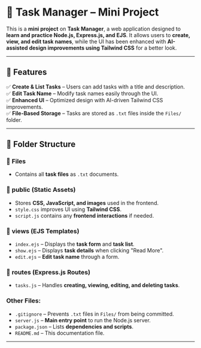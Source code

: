# 📌 Task Manager – Mini Project  

This is a **mini project** on **Task Manager**, a web application designed to **learn and practice Node.js, Express.js, and EJS**. It allows users to **create, view, and edit task names**, while the UI has been enhanced with **AI-assisted design improvements using Tailwind CSS** for a better look.  

---

## 🚀 Features  
✅ **Create & List Tasks** – Users can add tasks with a title and description.  
✅ **Edit Task Name** – Modify task names easily through the UI.  
✅ **Enhanced UI** – Optimized design with AI-driven Tailwind CSS improvements.  
✅ **File-Based Storage** – Tasks are stored as `.txt` files inside the `Files/` folder.  

---

## 📂 Folder Structure  

### 📂 **Files**  
- Contains all **task files** as `.txt` documents.  

### 📂 **public** (Static Assets)  
- Stores **CSS, JavaScript, and images** used in the frontend.  
- `style.css` improves UI using **Tailwind CSS**.  
- `script.js` contains any **frontend interactions** if needed.  

### 📂 **views** (EJS Templates)  
- `index.ejs` – Displays the **task form** and **task list**.  
- `show.ejs` – Displays **task details** when clicking "Read More".  
- `edit.ejs` – **Edit task name** through a form.  

### 📂 **routes** (Express.js Routes)  
- `tasks.js` – Handles **creating, viewing, editing, and deleting tasks**.  

### **Other Files:**  
- `.gitignore` – Prevents `.txt` files in `Files/` from being committed.  
- `server.js` – **Main entry point** to run the Node.js server.  
- `package.json` – Lists **dependencies and scripts**.  
- `README.md` – This documentation file.  
---
